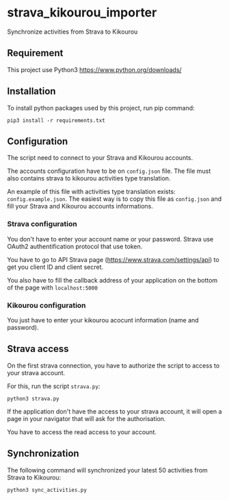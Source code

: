 # strava_kikourou_importer
Synchronize activities from Strava to Kikourou

## Requirement
This project use Python3 https://www.python.org/downloads/

## Installation
To install python packages used by this project, run pip command:

`pip3 install -r requirements.txt`

## Configuration
The script need to connect to your Strava and Kikourou accounts.

The accounts configuration have to be on `config.json` file. The file must also contains strava to kikourou activities type translation.

An example of this file with activities type translation exists: `config.example.json`. The easiest way is to copy this file as `config.json` and fill your Strava and Kikourou accounts informations.

### Strava configuration
You don't have to enter your account name or your password. Strava use  OAuth2 authentification protocol that use token.

You have to go to API Strava page (https://www.strava.com/settings/api) to get you client ID and client secret.

You also have to fill the callback address of your application on the bottom of the page with `localhost:5000`

### Kikourou configuration
You just have to enter your kikourou acocunt information (name and password).

## Strava access
On the first strava connection, you have to authorize the script to access to your strava account.

For this, run the script `strava.py`:

`python3 strava.py`

If the application don't have the access to your strava account, it will open a page in your navigator that will ask for the authorisation.

You have to access the read access to your account.

## Synchronization

The following command will synchronized your latest 50 activities from Strava to Kikourou:

`python3 sync_activities.py`


